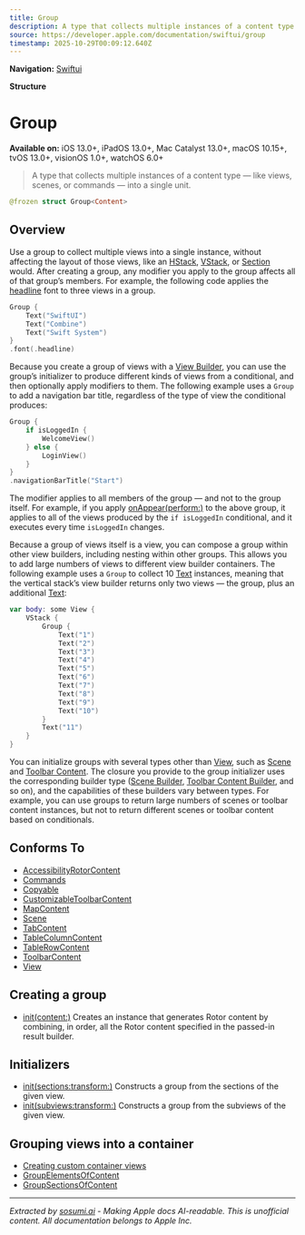 ```yaml
---
title: Group
description: A type that collects multiple instances of a content type — like views, scenes, or commands — into a single unit.
source: https://developer.apple.com/documentation/swiftui/group
timestamp: 2025-10-29T00:09:12.640Z
---
```


**Navigation:** [Swiftui](/documentation/swiftui)

**Structure**

# Group

**Available on:** iOS 13.0+, iPadOS 13.0+, Mac Catalyst 13.0+, macOS 10.15+, tvOS 13.0+, visionOS 1.0+, watchOS 6.0+

> A type that collects multiple instances of a content type — like views, scenes, or commands — into a single unit.

```swift
@frozen struct Group<Content>
```

## Overview

Use a group to collect multiple views into a single instance, without affecting the layout of those views, like an [HStack](/documentation/swiftui/hstack), [VStack](/documentation/swiftui/vstack), or [Section](/documentation/swiftui/section) would. After creating a group, any modifier you apply to the group affects all of that group’s members. For example, the following code applies the [headline](/documentation/swiftui/font/headline) font to three views in a group.

```swift
Group {
    Text("SwiftUI")
    Text("Combine")
    Text("Swift System")
}
.font(.headline)
```

Because you create a group of views with a [View Builder](/documentation/swiftui/viewbuilder), you can use the group’s initializer to produce different kinds of views from a conditional, and then optionally apply modifiers to them. The following example uses a `Group` to add a navigation bar title, regardless of the type of view the conditional produces:

```swift
Group {
    if isLoggedIn {
        WelcomeView()
    } else {
        LoginView()
    }
}
.navigationBarTitle("Start")
```

The modifier applies to all members of the group — and not to the group itself. For example, if you apply [onAppear(perform:)](/documentation/swiftui/view/onappear(perform:)) to the above group, it applies to all of the views produced by the `if isLoggedIn` conditional, and it executes every time `isLoggedIn` changes.

Because a group of views itself is a view, you can compose a group within other view builders, including nesting within other groups. This allows you to add large numbers of views to different view builder containers. The following example uses a `Group` to collect 10 [Text](/documentation/swiftui/text) instances, meaning that the vertical stack’s view builder returns only two views — the group, plus an additional [Text](/documentation/swiftui/text):

```swift
var body: some View {
    VStack {
        Group {
            Text("1")
            Text("2")
            Text("3")
            Text("4")
            Text("5")
            Text("6")
            Text("7")
            Text("8")
            Text("9")
            Text("10")
        }
        Text("11")
    }
}
```

You can initialize groups with several types other than [View](/documentation/swiftui/view), such as [Scene](/documentation/swiftui/scene) and [Toolbar Content](/documentation/swiftui/toolbarcontent). The closure you provide to the group initializer uses the corresponding builder type ([Scene Builder](/documentation/swiftui/scenebuilder), [Toolbar Content Builder](/documentation/swiftui/toolbarcontentbuilder), and so on), and the capabilities of these builders vary between types. For example, you can use groups to return large numbers of scenes or toolbar content instances, but not to return different scenes or toolbar content based on conditionals.

## Conforms To

- [AccessibilityRotorContent](/documentation/swiftui/accessibilityrotorcontent)
- [Commands](/documentation/swiftui/commands)
- [Copyable](/documentation/Swift/Copyable)
- [CustomizableToolbarContent](/documentation/swiftui/customizabletoolbarcontent)
- [MapContent](/documentation/MapKit/MapContent)
- [Scene](/documentation/swiftui/scene)
- [TabContent](/documentation/swiftui/tabcontent)
- [TableColumnContent](/documentation/swiftui/tablecolumncontent)
- [TableRowContent](/documentation/swiftui/tablerowcontent)
- [ToolbarContent](/documentation/swiftui/toolbarcontent)
- [View](/documentation/swiftui/view)

## Creating a group

- [init(content:)](/documentation/swiftui/group/init(content:)) Creates an instance that generates Rotor content by combining, in order, all the Rotor content specified in the passed-in result builder.

## Initializers

- [init(sections:transform:)](/documentation/swiftui/group/init(sections:transform:)) Constructs a group from the sections of the given view.
- [init(subviews:transform:)](/documentation/swiftui/group/init(subviews:transform:)) Constructs a group from the subviews of the given view.

## Grouping views into a container

- [Creating custom container views](/documentation/swiftui/creating-custom-container-views)
- [GroupElementsOfContent](/documentation/swiftui/groupelementsofcontent)
- [GroupSectionsOfContent](/documentation/swiftui/groupsectionsofcontent)

---

*Extracted by [sosumi.ai](https://sosumi.ai) - Making Apple docs AI-readable.*
*This is unofficial content. All documentation belongs to Apple Inc.*

